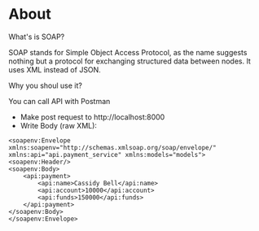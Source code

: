 <h1>About</h1>

What's is SOAP?

SOAP stands for Simple Object Access Protocol, as the name suggests nothing but a protocol for exchanging structured data between nodes. It uses XML instead of JSON.

Why you shoul use it?


You can call API with Postman

- Make post request to http://localhost:8000
- Write Body (raw XML):


```
<soapenv:Envelope xmlns:soapenv="http://schemas.xmlsoap.org/soap/envelope/" xmlns:api="api.payment_service" xmlns:models="models">
<soapenv:Header/>
<soapenv:Body>
    <api:payment>
        <api:name>Cassidy Bell</api:name>
        <api:account>10000</api:account>
        <api:funds>150000</api:funds>
    </api:payment>      
</soapenv:Body>
</soapenv:Envelope>
```